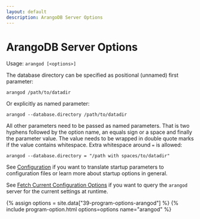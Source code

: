 ```yaml
---
layout: default
description: ArangoDB Server Options
---
```

ArangoDB Server Options
=======================

Usage: `arangod [<options>]`

The database directory can be specified as positional (unnamed) first parameter:

    arangod /path/to/datadir

Or explicitly as named parameter:

    arangod --database.directory /path/to/datadir

All other parameters need to be passed as named parameters.
That is two hyphens followed by the option name, an equals sign or a space and
finally the parameter value. The value needs to be wrapped in double quote marks
if the value contains whitespace. Extra whitespace around `=` is allowed:

    arangod --database.directory = "/path with spaces/to/datadir"

See [Configuration](administration-configuration.html)
if you want to translate startup parameters to configuration files
or learn more about startup options in general.

See
[Fetch Current Configuration Options](administration-configuration.html#fetch-current-configuration-options)
if you want to query the `arangod` server for the current settings at runtime.

{% assign options = site.data["39-program-options-arangod"] %}
{% include program-option.html options=options name="arangod" %}
